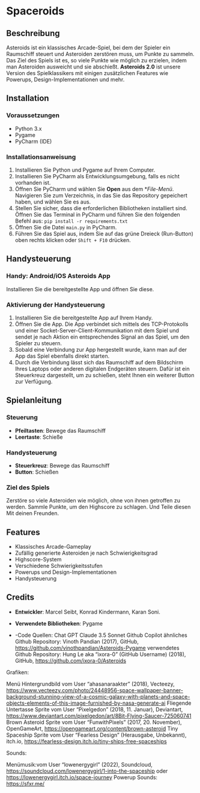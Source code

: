 # Spaceroids

## Beschreibung
Asteroids ist ein klassisches Arcade-Spiel, bei dem der Spieler ein Raumschiff steuert und Asteroiden zerstören muss, um Punkte zu sammeln. Das Ziel des Spiels ist es, so viele Punkte wie möglich zu erzielen, indem man Asteroiden ausweicht und sie abschießt. **Asteroids 2.0** ist unsere Version des Spielklassikers mit einigen zusätzlichen Features wie Powerups, Design-Implementationen und mehr.

## Installation

### Voraussetzungen

- Python 3.x
- Pygame
- PyCharm (IDE)

### Installationsanweisung

1. Installieren Sie Python und Pygame auf Ihrem Computer.
2. Installieren Sie PyCharm als Entwicklungsumgebung, falls es nicht vorhanden ist.
3. Öffnen Sie PyCharm und wählen Sie **Open** aus dem **File-Menü*. Navigieren Sie zum Verzeichnis, in das Sie das Repository gepeichert haben, und wählen Sie es aus.
4. Stellen Sie sicher, dass die erforderlichen Bibliotheken installiert sind. Öffnen Sie das Terminal in PyCharm und führen Sie den folgenden Befehl aus: `pip install -r requirements.txt`
5. Öffnen Sie die Datei `main.py` in PyCharm.
6. Führen Sie das Spiel aus, indem Sie auf das grüne Dreieck (Run-Button) oben rechts klicken oder `Shift + F10` drücken.

## Handysteuerung

### Handy: Android/iOS Asteroids App
Installieren Sie die bereitgestellte App und öffnen Sie diese.

### Aktivierung der Handysteuerung

1. Installieren Sie die bereitgestellte App auf Ihrem Handy.
2. Öffnen Sie die App. Die App verbindet sich mittels des TCP-Protokolls und einer Socket-Server-Client-Kommunikation mit dem Spiel und sendet je nach Aktion ein entsprechendes Signal an das Spiel, um den Spieler zu steuern.
3. Sobald eine Verbindung zur App hergestellt wurde, kann man auf der App das Spiel ebenfalls direkt starten.
4. Durch die Verbindung lässt sich das Raumschiff auf dem Bildschirm Ihres Laptops oder anderen digitalen Endgeräten steuern. Dafür ist ein Steuerkreuz dargestellt, um zu schießen, steht Ihnen ein weiterer Button zur Verfügung.

## Spielanleitung

### Steuerung

- **Pfeiltasten**: Bewege das Raumschiff
- **Leertaste**: Schieße

### Handysteuerung
- **Steuerkreuz**: Bewege das Raumschiff
- **Button**: Schießen



### Ziel des Spiels
Zerstöre so viele Asteroiden wie möglich,
ohne von ihnen getroffen zu werden. Sammle Punkte, um den Highscore zu schlagen. Und Teile diesen Mit deinen Freunden.

## Features

- Klassisches Arcade-Gameplay
- Zufällig generierte Asteroiden je nach Schwierigkeitsgrad
- Highscore-System 
- Verschiedene Schwierigkeitsstufen
- Powerups und Design-Implementationen
- Handysteuerung





## Credits


- **Entwickler**: Marcel Seibt, Konrad Kindermann, Karan Soni.
- **Verwendete Bibliotheken**: Pygame


- -Code Quellen:
Chat GPT
Claude 3.5 Sonnet 
Github Copilot
ähnliches Github Repository: 
Vinoth Pandian (2017), GitHub,  https://github.com/vinothpandian/Asteroids-Pygame 
verwendetes Github Repository: 
Hung Le aka “ixora-0” (GitHub Username) (2018), GitHub,
	https://github.com/ixora-0/Asteroids

Grafiken:

Menü Hintergrundbild vom User “ahasanaraakter” (2018), Vecteezy, https://www.vecteezy.com/photo/24448956-space-wallpaper-banner-background-stunning-view-of-a-cosmic-galaxy-with-planets-and-space-objects-elements-of-this-image-furnished-by-nasa-generate-ai
Fliegende Untertasse Sprite vom User “Pixelgedon” (2018, 11. Januar), Deviantart,
	https://www.deviantart.com/pixelgedon/art/8Bit-Flying-Saucer-725060741
Brown Asteroid Sprite vom User “FunwithPixels” (2017, 20. November), OpenGameArt,
	https://opengameart.org/content/brown-asteroid
Tiny Spaceship Sprite vom User “Fearless Design” (Herausgabe, Unbekannt), itch.io,
	https://fearless-design.itch.io/tiny-ships-free-spaceships

Sounds:

Menümusik:vom User “lowenergygirl” (2022), Soundcloud, https://soundcloud.com/lowenergygirl/1-into-the-spaceship oder https://lowenergygirl.itch.io/space-journey 
   Powerup Sounds: 
          https://sfxr.me/
